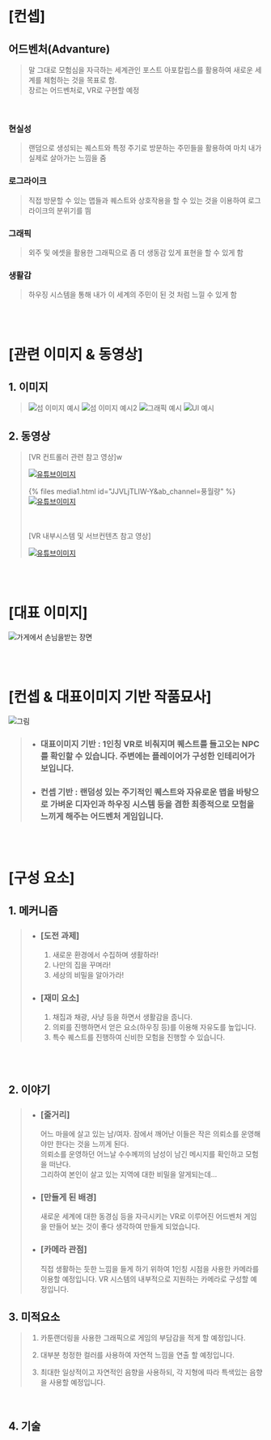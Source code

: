 # [컨셉]

## 어드벤처(Advanture)
 > 말 그대로 모험심을 자극하는 세계관인 포스트 아포칼립스를 활용하여 새로운 세계를 체험하는 것을 목표로 함.  
 장르는 어드벤처로, VR로 구현할 예정

<br>

### 현실성 
 > 랜덤으로 생성되는 퀘스트와 특정 주기로 방문하는 주민들을 활용하여 마치 내가 실제로 살아가는 느낌을 줌
  

### 로그라이크
 > 직접 방문할 수 있는 맵들과 퀘스트와 상호작용을 할 수 있는 것을 이용하여 로그라이크의 분위기를 띔
  

### 그래픽 
 > 외주 및 에셋을 활용한 그래픽으로 좀 더 생동감 있게 표현을 할 수 있게 함
  
  
### 생활감
 > 하우징 시스템을 통해 내가 이 세계의 주민이 된 것 처럼 느낄 수 있게 함


<br><br>
# [관련 이미지 & 동영상]

## 1. 이미지
> ![섬 이미지 예시](./img/island1.png)
> ![섬 이미지 예시2](./img/island2.png)
> ![그래픽 예시](./img/playEx.png)
> ![UI 예시](./img/UI_Image2.png)

## 2. 동영상
>  [VR 컨트롤러 관련 참고 영상]w
>
>[![유튜브이미지](./img/youtubeImage1.png)](https://www.youtube.com/watch?v=JJVLjTLIW-Y)
> 
> {% files media1.html id="JJVLjTLIW-Y&ab_channel=풍월량" %}  
>[![유튜브이미지](./img/youtubeImage2.png)](https://www.youtube.com/watch?v=c3C0qMbMxq0)
>
> <br><br>
> [VR 내부시스템 및 서브컨텐츠 참고 영상]
>
>[![유튜브이미지](./img/youtubeImage3.png)](https://www.youtube.com/watch?v=JRcF0NqOKBI)


<br><br>
# [대표 이미지]
![가게에서 손님을받는 장면](./img/playImage.png)

<br><br>
# [컨셉 & 대표이미지 기반 작품묘사]
![그림](./img/UI_Image.png)
> * ### 대표이미지 기반 : 1인칭 VR로 비춰지며 퀘스트를 들고오는 NPC를 확인할 수 있습니다. 주변에는 플레이어가 구성한 인테리어가 보입니다.
>
> * ### 컨셉 기반 : 랜덤성 있는 주기적인 퀘스트와 자유로운 맵을 바탕으로 가벼운 디자인과 하우징 시스템 등을 겸한 최종적으로 모험을 느끼게 해주는 어드벤처 게임입니다.

<br><br>
# [구성 요소]

## 1. 메커니즘

> * ### [도전 과제]
>   1. 새로운 환경에서 수집하며 생활하라!
>   2. 나만의 집을 꾸며라!
>   3. 세상의 비밀을 알아가라!
> * ### [재미 요소]
>   1. 채집과 채광, 사냥 등을 하면서 생활감을 줍니다.
>   2. 의뢰를 진행하면서 얻은 요소(하우징 등)를 이용해 자유도를 높입니다.
>   3. 특수 퀘스트를 진행하여 신비한 모험을 진행할 수 있습니다.
<br>

<br>

## 2. 이야기

> * ### [줄거리]
>   어느 마을에 살고 있는 남/여자. 잠에서 깨어난 이들은 작은 의뢰소를 운영해야만 한다는 것을 느끼게 된다.  
    의뢰소를 운영하던 어느날 수수께끼의 남성이 남긴 메시지를 확인하고 모험을 떠난다.  
    그리하여 본인이 살고 있는 지역에 대한 비밀을 알게되는데...
>
> * ### [만들게 된 배경] 
>   새로운 세계에 대한 동경심 등을 자극시키는 VR로 이루어진 어드벤처 게임을 만들어 보는 것이 좋다 생각하여 만들게 되었습니다.
>
> * ### [카메라 관점]
>   직접 생활하는 듯한 느낌을 들게 하기 위하여 1인칭 시점을 사용한 카메라를 이용할 예정입니다. VR 시스템의 내부적으로 지원하는 카메라로 구성할 예정입니다.

## 3. 미적요소

> 1. 카툰랜더링을 사용한 그래픽으로 게임의 부담감을 적게 할 예정입니다.
>
> 2. 대부분 청정한 컬러를 사용하여 자연적 느낌을 연출 할 예정입니다.
>
> 3. 최대한 일상적이고 자연적인 음향을 사용하되, 각 지형에 따라 특색있는 음향을 사용할 예정입니다.

<br>

## 4. 기술
